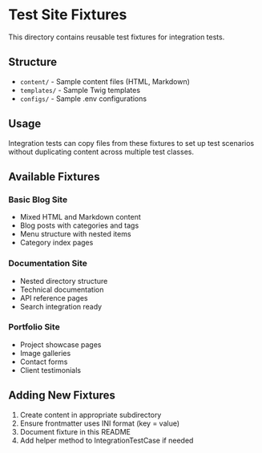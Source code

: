# Test Site Fixtures

This directory contains reusable test fixtures for integration tests.

## Structure

- `content/` - Sample content files (HTML, Markdown)
- `templates/` - Sample Twig templates
- `configs/` - Sample .env configurations

## Usage

Integration tests can copy files from these fixtures to set up test scenarios without duplicating content across multiple test classes.

## Available Fixtures

### Basic Blog Site
- Mixed HTML and Markdown content
- Blog posts with categories and tags
- Menu structure with nested items
- Category index pages

### Documentation Site
- Nested directory structure
- Technical documentation
- API reference pages
- Search integration ready

### Portfolio Site
- Project showcase pages
- Image galleries
- Contact forms
- Client testimonials

## Adding New Fixtures

1. Create content in appropriate subdirectory
2. Ensure frontmatter uses INI format (key = value)
3. Document fixture in this README
4. Add helper method to IntegrationTestCase if needed
